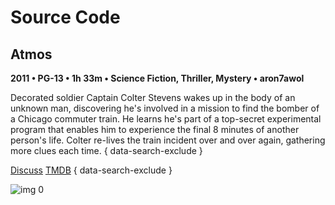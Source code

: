 # Source Code

## Atmos

**2011 • PG-13 • 1h 33m • Science Fiction, Thriller, Mystery • aron7awol**

Decorated soldier Captain Colter Stevens wakes up in the body of an unknown man, discovering he's involved in a mission to find the bomber of a Chicago commuter train. He learns he's part of a top-secret experimental program that enables him to experience the final 8 minutes of another person's life. Colter re-lives the train incident over and over again, gathering more clues each time.
{ data-search-exclude }

[Discuss](https://www.avsforum.com/threads/bass-eq-for-filtered-movies.2995212/post-56891922)  [TMDB](45612)
{ data-search-exclude }

![img 0](https://i.imgur.com/hb3qmBhr.jpg)

